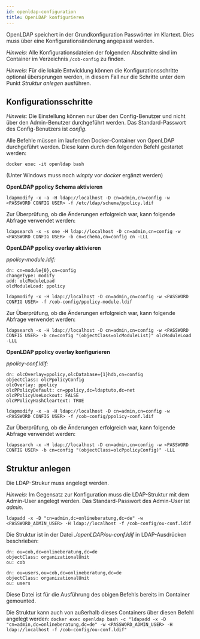 ```yaml
---
id: openldap-configuration
title: OpenLDAP konfigurieren
---
```


OpenLDAP speichert in der Grundkonfiguration Passwörter im Klartext. Dies muss über eine Konfigurationsänderung angepasst werden.

_Hinweis:_ Alle Konfigurationsdateien der folgenden Abschnitte sind im Container im Verzeichnis `/cob-config` zu finden.

_Hinweis:_ Für die lokale Entwicklung können die Konfigurationsschritte optional übersprungen werden, in diesem Fall nur die Schritte unter dem Punkt _Struktur anlegen_ ausführen.

## Konfigurationsschritte

_Hinweis:_ Die Einstellung können nur über den Config-Benutzer und nicht über den Admin-Benutzer durchgeführt werden. Das Standard-Passwort des Config-Benutzers ist _config_.

Alle Befehle müssen im laufenden Docker-Container von OpenLDAP durchgeführt werden. Diese kann durch den folgenden Befehl gestartet werden:

`docker exec -it openldap bash`

(Unter Windows muss noch _winpty_ vor _docker_ ergänzt werden)

**OpenLDAP ppolicy Schema aktivieren**

`ldapmodify -x -a -H ldap://localhost -D cn=admin,cn=config -w <PASSWORD CONFIG USER> -f /etc/ldap/schema/ppolicy.ldif`

Zur Überprüfung, ob die Änderungen erfolgreich war, kann folgende Abfrage verwendet werden:

`ldapsearch -x -s one -H ldap://localhost -D cn=admin,cn=config -w <PASSWORD CONFIG USER> -b cn=schema,cn=config cn -LLL`

**OpenLDAP ppolicy overlay aktivieren**

_ppolicy-module.ldif:_

```
dn: cn=module{0},cn=config
changeType: modify
add: olcModuleLoad
olcModuleLoad: ppolicy
```

`ldapmodify -x -H ldap://localhost -D cn=admin,cn=config -w <PASSWORD CONFIG USER> -f /cob-config/ppolicy-module.ldif`

Zur Überprüfung, ob die Änderungen erfolgreich war, kann folgende Abfrage verwendet werden:

`ldapsearch -x -H ldap://localhost -D cn=admin,cn=config -w <PASSWORD CONFIG USER> -b cn=config "(objectClass=olcModuleList)" olcModuleLoad -LLL`

**OpenLDAP ppolicy overlay konfigurieren**

_ppolicy-conf.ldif:_

```
dn: olcOverlay=ppolicy,olcDatabase={1}hdb,cn=config
objectClass: olcPpolicyConfig
olcOverlay: ppolicy
olcPPolicyDefault: cn=ppolicy,dc=ldaptuto,dc=net
olcPPolicyUseLockout: FALSE
olcPPolicyHashCleartext: TRUE
```

`ldapmodify -x -a -H ldap://localhost -D cn=admin,cn=config -w <PASSWORD CONFIG USER> -f /cob-config/ppolicy-conf.ldif`

Zur Überprüfung, ob die Änderungen erfolgreich war, kann folgende Abfrage verwendet werden:

`ldapsearch -x -H ldap://localhost -D cn=admin,cn=config -w <PASSWORD CONFIG USER> -b cn=config "(objectClass=olcPpolicyConfig)" -LLL`

## Struktur anlegen

Die LDAP-Strukur muss angelegt werden.

_Hinweis:_ Im Gegensatz zur Konfiguration muss die LDAP-Struktur mit dem Admin-User angelegt werden. Das Standard-Passwort des Admin-User ist _admin_.

`ldapadd -x -D "cn=admin,dc=onlineberatung,dc=de" -w <PASSWORD_ADMIN_USER> -H ldap://localhost -f /cob-config/ou-conf.ldif`

Die Struktur ist in der Datei _./openLDAP/ou-conf.ldif_ in LDAP-Ausdrücken beschrieben:

```
dn: ou=cob,dc=onlineberatung,dc=de
objectClass: organizationalUnit
ou: cob

dn: ou=users,ou=cob,dc=onlineberatung,dc=de
objectClass: organizationalUnit
ou: users
```

Diese Datei ist für die Ausführung des obigen Befehls bereits im Container gemounted.

Die Struktur kann auch von außerhalb dieses Containers über diesen Befehl angelegt werden:
`docker exec openldap bash -c "ldapadd -x -D "cn=admin,dc=onlineberatung,dc=de" -w <PASSWORD_ADMIN_USER> -H ldap://localhost -f /cob-config/ou-conf.ldif"`
